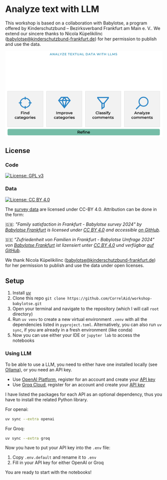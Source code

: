# Analyze text with LLM

This workshop is based on a collaboration with Babylotse, a program offered by Kinderschutzbund –
Bezirksverband Frankfurt am Main e. V.. We extend our sincere thanks to Nicola Küpelikilinc (<babylotse@kinderschutzbund-frankfurt.de>) for her permission to publish and use the data.

![approach](./approach.png)

## License
### Code
[![License: GPL v3](https://img.shields.io/badge/License-GPLv3-blue.svg)](https://www.gnu.org/licenses/gpl-3.0)
 
### Data 
[![License: CC BY 4.0](https://img.shields.io/badge/License-CC%20BY%204.0-lightgrey.svg)](https://creativecommons.org/licenses/by/4.0/)

The [survey data](https://github.com/CorrelAid/workshop-babylotse/blob/main/data/Umfrage%20DE%20submissions%202024-07-31%2000_25.csv) are licensed under CC-BY 4.0. Attribution can be done in the form:

🇬🇧: _"Family satisfaction in Frankfurt - Babylotse survey 2024" by [Babylotse Frankfurt](https://babylotse-frankfurt.de/) is licensed under [CC BY 4.0](https://creativecommons.org/licenses/by/4.0/) and accessible [on GitHub](https://raw.githubusercontent.com/CorrelAid/workshop-babylotse/refs/heads/main/data/Umfrage%20DE%20submissions%202024-07-31%2000_25.csv)._ 

:de: _"Zufriedenheit von Familien in Frankfurt - Babylotse Umfrage 2024" von [Babylotse Frankfurt](https://babylotse-frankfurt.de/) ist lizensiert unter [CC BY 4.0](https://creativecommons.org/licenses/by/4.0/deed.de) und verfügbar [auf GitHub](https://raw.githubusercontent.com/CorrelAid/workshop-babylotse/refs/heads/main/data/Umfrage%20DE%20submissions%202024-07-31%2000_25.csv)._

We thank Nicola Küpelikilinc (<babylotse@kinderschutzbund-frankfurt.de>) for her permission to publish and use the data under open licenses.

## Setup

1. Install [uv](https://docs.astral.sh/uv/getting-started/installation/)
1. Clone this repo `git clone https://github.com/CorrelAid/workshop-babylotse.git`
1. Open your terminal and navigate to the repository (which I will call `root` directory)
1. Run `uv venv` to create a new virtual environment `.venv` with all the dependencies listed in `pyproject.toml`. Alternatively, you can also run `uv sync`, if you are already in a fresh environment (like conda)
1. Now you can use either your IDE or `jupyter lab` to access the notebooks

### Using LLM

To be able to use a LLM, you need to either have one installed locally (see [Ollama](https://ollama.com/)), or you need an API key.

- Use [OpenAI Platform](https://platform.openai.com/), register for an account and create your [API key](https://platform.openai.com/api-keys)
- Use [Groq Cloud](https://console.groq.com/login), register for an account and create your [API key](https://console.groq.com/keys)

I have listed the packages for each API as an optional dependency, thus you have to install the related Python library.

For openai:

```bash
uv sync --extra openai
```

For Groq:

```bash
uv sync --extra groq
```

Now you have to put your API key into the `.env` file:

1. Copy `.env.default` and rename it to `.env`
2. Fill in your API key for either OpenAI or Groq

You are ready to start with the notebooks!

